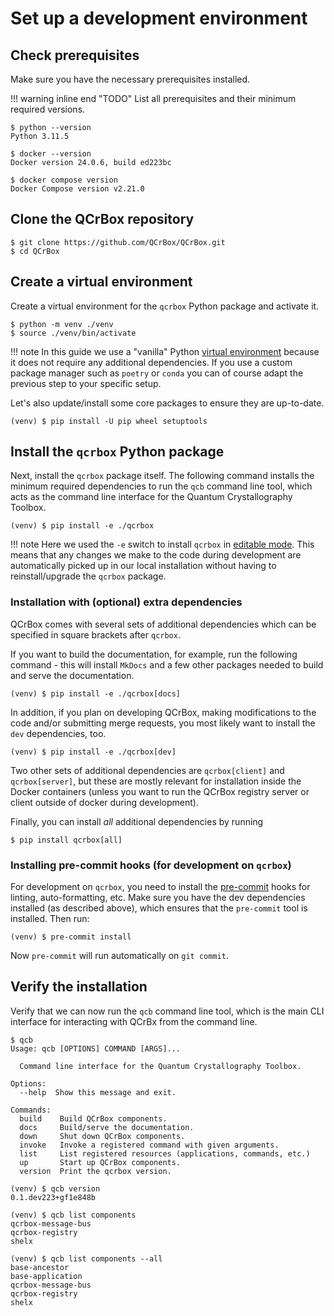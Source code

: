 # Set up a development environment

## Check prerequisites

Make sure you have the necessary prerequisites installed.

!!! warning inline end "TODO"
    List all prerequisites and their minimum required versions.

```
$ python --version
Python 3.11.5

$ docker --version
Docker version 24.0.6, build ed223bc

$ docker compose version
Docker Compose version v2.21.0
```

## Clone the QCrBox repository
```
$ git clone https://github.com/QCrBox/QCrBox.git
$ cd QCrBox
```

## Create a virtual environment

Create a virtual environment for the `qcrbox` Python package and activate it.

```
$ python -m venv ./venv
$ source ./venv/bin/activate
```
!!! note
    In this guide we use a "vanilla" Python [virtual environment](https://docs.python.org/3/library/venv.html)
    because it does not require any additional dependencies.
    If you use a custom package manager such as `poetry` or `conda`
    you can of course adapt the previous step to your specific setup.

Let's also update/install some core packages to ensure they are up-to-date.
```
(venv) $ pip install -U pip wheel setuptools
```

## Install the `qcrbox` Python package

Next, install the `qcrbox` package itself. The following command installs the minimum required dependencies to run
the `qcb` command line tool, which acts as the command line interface for the Quantum Crystallography Toolbox.
```
(venv) $ pip install -e ./qcrbox
```
!!! note
    Here we used the `-e` switch to install `qcrbox` in [editable mode](https://setuptools.pypa.io/en/latest/userguide/development_mode.html).
    This means that any changes we make to the code during development are automatically picked up in our local installation
    without having to reinstall/upgrade the `qcrbox` package.

### Installation with (optional) extra dependencies

QCrBox comes with several sets of additional dependencies which can be specified in square brackets after `qcrbox`.

If you want to build the documentation, for example, run the following command - this will install `MkDocs`
and a few other packages needed to build and serve the documentation.
```
(venv) $ pip install -e ./qcrbox[docs]
```

In addition, if you plan on developing QCrBox, making modifications to the code and/or submitting merge requests,
you most likely want to install the `dev` dependencies, too.
```
(venv) $ pip install -e ./qcrbox[dev]
```

Two other sets of additional dependencies are `qcrbox[client]` and `qcrbox[server]`, but these are mostly relevant
for installation inside the Docker containers (unless you want to run the QCrBox registry server or client outside
of docker during development).

Finally, you can install *all* additional dependencies by running
```
$ pip install qcrbox[all]
```


### Installing pre-commit hooks (for development on `qcrbox`)

For development on `qcrbox`, you need to install the [pre-commit](https://pre-commit.com/) hooks for linting,
auto-formatting, etc. Make sure you have the dev dependencies installed (as described above), which ensures
that the `pre-commit` tool is installed. Then run:
```
(venv) $ pre-commit install
```
Now `pre-commit` will run automatically on `git commit`.


## Verify the installation

Verify that we can now run the `qcb` command line tool, which is the main CLI interface
for interacting with QCrBx from the command line.
```
$ qcb
Usage: qcb [OPTIONS] COMMAND [ARGS]...

  Command line interface for the Quantum Crystallography Toolbox.

Options:
  --help  Show this message and exit.

Commands:
  build    Build QCrBox components.
  docs     Build/serve the documentation.
  down     Shut down QCrBox components.
  invoke   Invoke a registered command with given arguments.
  list     List registered resources (applications, commands, etc.)
  up       Start up QCrBox components.
  version  Print the qcrbox version.
```

```
(venv) $ qcb version
0.1.dev223+gf1e848b
```

```
(venv) $ qcb list components
qcrbox-message-bus
qcrbox-registry
shelx
```

```
(venv) $ qcb list components --all
base-ancestor
base-application
qcrbox-message-bus
qcrbox-registry
shelx
```
